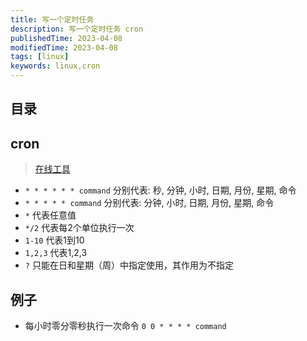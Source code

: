 ```yaml
---
title: 写一个定时任务
description: 写一个定时任务 cron
publishedTime: 2023-04-08
modifiedTime: 2023-04-08
tags: [linux]
keywords: linux,cron
---
```


## 目录

## cron

> [在线工具](https://qqe2.com/cron)

- `* * * * * * command` 分别代表: 秒, 分钟, 小时, 日期, 月份, 星期, 命令
- `* * * * * command` 分别代表: 分钟, 小时, 日期, 月份, 星期, 命令
- `*` 代表任意值
- `*/2` 代表每2个单位执行一次
- `1-10` 代表1到10
- `1,2,3` 代表1,2,3
- `?` 只能在日和星期（周）中指定使用，其作用为不指定

## 例子

- 每小时零分零秒执行一次命令 `0 0 * * * * command`

